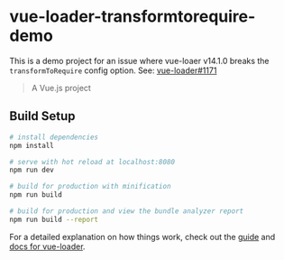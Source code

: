 # vue-loader-transformtorequire-demo

This is a demo project for an issue where vue-loaer v14.1.0 breaks the `transformToRequire` config option.
See: [vue-loader#1171](https://github.com/vuejs/vue-loader/issues/1171)

> A Vue.js project

## Build Setup

``` bash
# install dependencies
npm install

# serve with hot reload at localhost:8080
npm run dev

# build for production with minification
npm run build

# build for production and view the bundle analyzer report
npm run build --report
```

For a detailed explanation on how things work, check out the [guide](http://vuejs-templates.github.io/webpack/) and [docs for vue-loader](http://vuejs.github.io/vue-loader).
